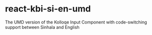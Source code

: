 # react-kbi-si-en-umd
The UMD version of the Kolloqe Input Component with code-switching support between Sinhala and English
